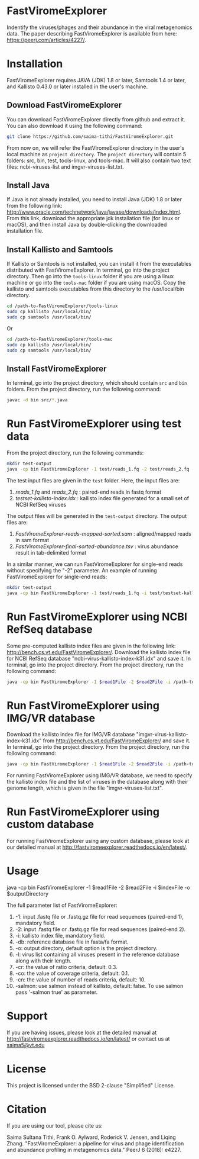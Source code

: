 # FastViromeExplorer
Indentify the viruses/phages and their abundance in the viral metagenomics data. The paper  describing FastViromeExplorer is available from here: https://peerj.com/articles/4227/.

# Installation
FastViromeExplorer requires JAVA (JDK) 1.8 or later, Samtools 1.4 or later, and Kallisto 0.43.0 or later installed in the user's machine.
## Download FastViromeExplorer
You can download FastViromeExplorer directly from github and extract it. You can also download it using the following command:
```bash
git clone https://github.com/saima-tithi/FastViromeExplorer.git
```
From now on, we will refer the FastViromeExplorer directory in the user's local machine as `project directory`. The `project directory` will contain 5 folders: src, bin, test, tools-linux, and tools-mac. It will also contain two text files: ncbi-viruses-list and imgvr-viruses-list.txt.
## Install Java
If Java is not already installed, you need to install Java (JDK) 1.8 or later from the following link: http://www.oracle.com/technetwork/java/javase/downloads/index.html. From this link, download the appropriate jdk installation file (for linux or macOS), and then install Java by double-clicking the downloaded installation file.
## Install Kallisto and Samtools
If Kallisto or Samtools is not installed, you can install it from the executables distributed with FastViromeExplorer. 
In terminal, go into the project directory. Then go into the `tools-linux` folder if you are using a linux machine or go into the `tools-mac` folder if you are using macOS. Copy the kallisto and samtools executables from this directory to the /usr/local/bin directory.

```bash
cd /path-to-FastViromeExplorer/tools-linux
sudo cp kallisto /usr/local/bin/
sudo cp samtools /usr/local/bin/
```
Or

```bash
cd /path-to-FastViromeExplorer/tools-mac
sudo cp kallisto /usr/local/bin/
sudo cp samtools /usr/local/bin/
```
## Install FastViromeExplorer
In terminal, go into the project directory, which should contain `src` and `bin` folders. From the project directory, run the following command:
```bash
javac -d bin src/*.java
```
# Run FastViromeExplorer using test data
From the project directory, run the following commands:
```bash
mkdir test-output
java -cp bin FastViromeExplorer -1 test/reads_1.fq -2 test/reads_2.fq -i test/testset-kallisto-index.idx -o test-output
```
The test input files are given in the `test` folder. Here, the input files are:
1. *reads_1.fq* and *reads_2.fq* : paired-end reads in fastq format
2. *testset-kallisto-index.idx* : kallisto index file generated for a small set of NCBI RefSeq viruses

The output files will be generated in the `test-output` directory. The output files are:
1. *FastViromeExplorer-reads-mapped-sorted.sam* : aligned/mapped reads in sam format
2. *FastViromeExplorer-final-sorted-abundance.tsv* : virus abundance result in tab-delimited format

In a similar manner, we can run FastViromeExplorer for single-end reads without specifying the "-2" parameter. An example of running FastViromeExplorer for single-end reads:
```bash
mkdir test-output
java -cp bin FastViromeExplorer -1 test/reads_1.fq -i test/testset-kallisto-index.idx -o test-output
```

# Run FastViromeExplorer using NCBI RefSeq database
Some pre-computed kallisto index files are given in the following link: http://bench.cs.vt.edu/FastViromeExplorer/.
Download the kallisto index file for NCBI RefSeq database "ncbi-virus-kallisto-index-k31.idx" and save it. In terminal, go into the project directory. From the project directory, run the following command:
```bash
java -cp bin FastViromeExplorer -1 $read1File -2 $read2File -i /path-to-index-file/ncbi-virus-kallisto-index-k31.idx -o $outputDirectory
```
# Run FastViromeExplorer using IMG/VR database
Download the kallisto index file for IMG/VR database "imgvr-virus-kallisto-index-k31.idx" from http://bench.cs.vt.edu/FastViromeExplorer/ and save it. In terminal, go into the project directory. From the project directory, run the following command:
```bash
java -cp bin FastViromeExplorer -1 $read1File -2 $read2File -i /path-to-index-file/imgvr-virus-kallisto-index-k31.idx -l imgvr-viruses-list.txt -o $outputDirectory
```
For running FastViromeExplorer using IMG/VR database, we need to specify the kallisto index file and the list of viruses in the database along with their genome length, which is given in the file "imgvr-viruses-list.txt".
 
# Run FastViromeExplorer using custom database
For running FastViromeExplorer using any custom database, please look at our detailed manual at http://fastviromeexplorer.readthedocs.io/en/latest/.

# Usage
java -cp bin FastViromeExplorer -1 $read1File -2 $read2File -i $indexFile -o $outputDirectory

The full parameter list of FastViromeExplorer:
1. -1: input .fastq file or .fastq.gz file for read sequences (paired-end 1), mandatory field.
2. -2: input .fastq file or .fastq.gz file for read sequences (paired-end 2).
3. -i: kallisto index file, mandatory field.
4. -db: reference database file in fasta/fa format.
5. -o: output directory, default option is the project directory.
6. -l: virus list containing all viruses present in the reference database along with their length.
7. -cr: the value of ratio criteria, default: 0.3.
8. -co: the value of coverage criteria, default: 0.1.
9. -cn: the value of number of reads criteria, default: 10.
10. -salmon: use salmon instead of kallisto, default: false. To use salmon pass '-salmon true' as parameter.

# Support
If you are having issues, please look at the detailed manual at http://fastviromeexplorer.readthedocs.io/en/latest/ or contact us at saima5@vt.edu
# License
This project is licensed under the BSD 2-clause "Simplified" License.
# Citation
If you are using our tool, please cite us:

Saima Sultana Tithi, Frank O. Aylward, Roderick V. Jensen, and Liqing Zhang. "FastViromeExplorer: a pipeline for virus and phage identification and abundance profiling in metagenomics data." PeerJ 6 (2018): e4227.
